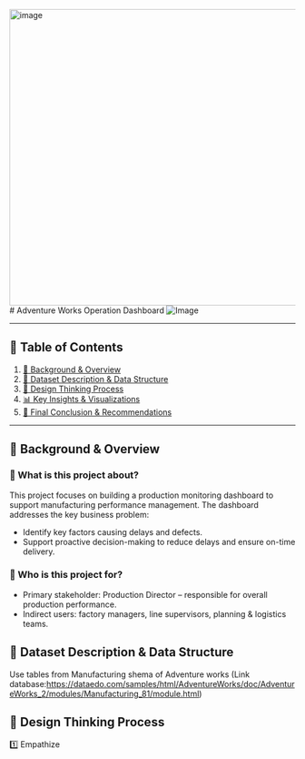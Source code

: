 <img width="733" height="521" alt="image" src="https://github.com/user-attachments/assets/db17e1f5-a980-4875-81c1-6ca070e0c922" /># Adventure Works Operation Dashboard
![Image](https://github.com/user-attachments/assets/503df5f3-2974-4a08-b4ef-8ce1d0a9408d)

---
## 📑 Table of Contents  
1. [📌 Background & Overview](#-background--overview)  
2. [📂 Dataset Description & Data Structure](#-dataset-description--data-structure)  
3. [🧠 Design Thinking Process](#-design-thinking-process)  
4. [📊 Key Insights & Visualizations](#-key-insights--visualizations)  
5. [🔎 Final Conclusion & Recommendations](#-final-conclusion--recommendations)
---
## 📌 Background & Overview  

### 📖 What is this project about? 
This project focuses on building a production monitoring dashboard to support manufacturing performance management. The dashboard addresses the key business problem:
- Identify key factors causing delays and defects.
- Support proactive decision-making to reduce delays and ensure on-time delivery.

### 👤 Who is this project for?  
- Primary stakeholder: Production Director – responsible for overall production performance.
- Indirect users: factory managers, line supervisors, planning & logistics teams.

## 📂 Dataset Description & Data Structure  
Use tables from Manufacturing shema of Adventure works (Link database:https://dataedo.com/samples/html/AdventureWorks/doc/AdventureWorks_2/modules/Manufacturing_81/module.html)

## 🧠 Design Thinking Process  
1️⃣ Empathize

